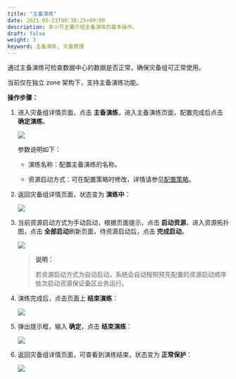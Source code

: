 ```yaml
---
title: "主备演练"
date: 2021-05-21T00:38:25+09:00
description: 本小节主要介绍主备演练的基本操作。
draft: false
weight: 3
keyword: 主备演练, 灾备管理
---
```


通过主备演练可检查数据中心的数据是否正常，确保灾备组可正常使用。

当前仅在独立 zone 架构下，支持主备演练功能。

**操作步骤：**

1. 进入灾备组详情页面，点击 **主备演练**，进入主备演练页面，配置完成后点击 **确定演练**。

   ![](/operation/disaster_recovery/_images/drill_1.png)

   参数说明如下：
   
   - 演练名称：配置主备演练的名称。

   - 资源启动方式：可在配置策略时修改，详情请参见[配置策略](/operation/disaster_recovery/manual/view_details#配置策略)。

2. 返回灾备组详情页面，状态变为 **演练中**：

   ![](/operation/disaster_recovery/_images/drill_2.png)

3. 当前资源启动方式为手动启动，根据页面提示，点击 **启动资源**，进入资源拓扑图，点击 **全部启动**刷新页面，待资源启动后，点击 **完成启动**。

   ![](/operation/disaster_recovery/_images/drill_3.png)

   > **说明：**
   >
   > 若资源启动方式为自动启动，系统会自动按照预先配置的资源启动顺序依次启动资源保证备区业务运行。

4. 演练完成后，点击页面上 **结束演练**：

   ![](/operation/disaster_recovery/_images/drill_4.png)

5. 弹出提示框，输入 **确定**，点击 **结束演练**：

   ![](/operation/disaster_recovery/_images/drill_5.png)

6. 返回灾备组详情页面，可查看到演练结束，状态变为 **正常保护**：

   ![](/operation/disaster_recovery/_images/drill_6.png)
